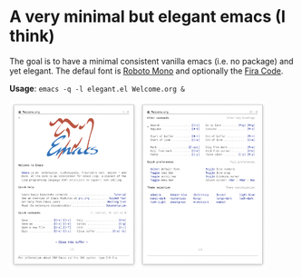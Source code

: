 
# A very minimal but elegant emacs (I think)

The goal is to have a minimal consistent vanilla emacs (i.e. no
package) and yet elegant. The defaul font is [Roboto
Mono](https://fonts.google.com/specimen/Roboto+Mono) and optionally
the [Fira Code](https://fonts.google.com/specimen/Fira+Code).

**Usage**: `emacs -q -l elegant.el Welcome.org &`

<img src="./screenshot-1.png" width="45%"><img src="./screenshot-2.png" width="45%">
